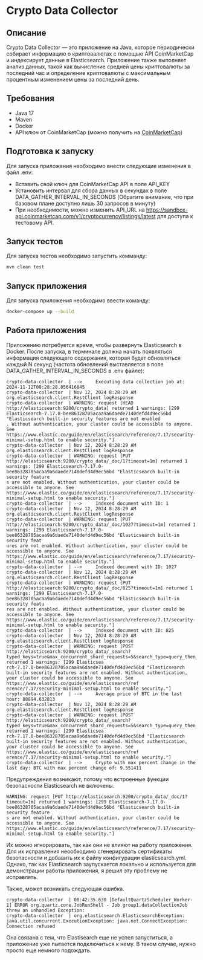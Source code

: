 # Crypto Data Collector

## Описание

Crypto Data Collector — это приложение на Java, которое периодически собирает информацию о криптовалютах с помощью API CoinMarketCap и индексирует данные в Elasticsearch. 
Приложение также выполняет анализ данных, такой как вычисление средней цены криптовалюты за последний час и определение криптовалюты с максимальным процентным изменением цены за последний день.

## Требования

- Java 17
- Maven
- Docker
- API ключ от CoinMarketCap (можно получить на [CoinMarketCap](https://coinmarketcap.com/))

## Подготовка к запуску

Для запуска приложения необходимо внести следующие изменения в файл .env:
- Вставить свой ключ для CoinMarketCap API в поле API_KEY
- Установить интервал для сбора данных в секундах в поле DATA_GATHER_INTERVAL_IN_SECONDS (Обратите внимание, что при базовом плане доступно лишь 30 запросов в минуту)
- При необходимости, можно изменить API_URL на https://sandbox-api.coinmarketcap.com/v1/cryptocurrency/listings/latest для доступа к тестовому API.

## Запуск тестов

Для запуска тестов необходимо запустить комманду:
```bash
mvn clean test
```

## Запуск приложения

Для запуска приложения необходимо ввести команду:
```bash
docker-compose up --build
```

## Работа приложения 

Приложению потребуется время, чтобы развернуть Elasticsearch в Docker.
После запуска, в терминале должна начать появляться информация следующего содержания, которая будет обновляться каждый N секунд (частота обновлений выставляется в поле DATA_GATHER_INTERVAL_IN_SECONDS в .env файле):

```
crypto-data-collector  | -->     Executing data collection job at: 2024-11-12T08:28:28.856416845
crypto-data-collector  | Nov 12, 2024 8:28:29 AM org.elasticsearch.client.RestClient logResponse
crypto-data-collector  | WARNING: request [HEAD http://elasticsearch:9200/crypto_data] returned 1 warnings: [299 Elasticsearch-7.17.0-bee86328705acaa9a6daede7140defd4d9ec56bd "Elasticsearch built-in security features are not enabled
. Without authentication, your cluster could be accessible to anyone. See https://www.elastic.co/guide/en/elasticsearch/reference/7.17/security-minimal-setup.html to enable security."]
crypto-data-collector  | Nov 12, 2024 8:28:29 AM org.elasticsearch.client.RestClient logResponse
crypto-data-collector  | WARNING: request [PUT http://elasticsearch:9200/crypto_data/_doc/1?timeout=1m] returned 1 warnings: [299 Elasticsearch-7.17.0-bee86328705acaa9a6daede7140defd4d9ec56bd "Elasticsearch built-in security feature
s are not enabled. Without authentication, your cluster could be accessible to anyone. See https://www.elastic.co/guide/en/elasticsearch/reference/7.17/security-minimal-setup.html to enable security."]
crypto-data-collector  | -->     Indexed document with ID: 1
crypto-data-collector  | Nov 12, 2024 8:28:29 AM org.elasticsearch.client.RestClient logResponse
crypto-data-collector  | WARNING: request [PUT http://elasticsearch:9200/crypto_data/_doc/1027?timeout=1m] returned 1 warnings: [299 Elasticsearch-7.17.0-bee86328705acaa9a6daede7140defd4d9ec56bd "Elasticsearch built-in security feat
ures are not enabled. Without authentication, your cluster could be accessible to anyone. See https://www.elastic.co/guide/en/elasticsearch/reference/7.17/security-minimal-setup.html to enable security."]
crypto-data-collector  | -->     Indexed document with ID: 1027
crypto-data-collector  | Nov 12, 2024 8:28:29 AM org.elasticsearch.client.RestClient logResponse
crypto-data-collector  | WARNING: request [PUT http://elasticsearch:9200/crypto_data/_doc/825?timeout=1m] returned 1 warnings: [299 Elasticsearch-7.17.0-bee86328705acaa9a6daede7140defd4d9ec56bd "Elasticsearch built-in security featu
res are not enabled. Without authentication, your cluster could be accessible to anyone. See https://www.elastic.co/guide/en/elasticsearch/reference/7.17/security-minimal-setup.html to enable security."]
crypto-data-collector  | -->     Indexed document with ID: 825
crypto-data-collector  | Nov 12, 2024 8:28:29 AM org.elasticsearch.client.RestClient logResponse
crypto-data-collector  | WARNING: request [POST http://elasticsearch:9200/crypto_data/_search?typed_keys=true&max_concurrent_shard_requests=5&search_type=query_then_fetch&batched_reduce_size=512] returned 1 warnings: [299 Elasticsea
rch-7.17.0-bee86328705acaa9a6daede7140defd4d9ec56bd "Elasticsearch built-in security features are not enabled. Without authentication, your cluster could be accessible to anyone. See https://www.elastic.co/guide/en/elasticsearch/ref
erence/7.17/security-minimal-setup.html to enable security."]
crypto-data-collector  | -->     Average price of BTC in the last hour: 88894.632813
crypto-data-collector  | Nov 12, 2024 8:28:29 AM org.elasticsearch.client.RestClient logResponse
crypto-data-collector  | WARNING: request [POST http://elasticsearch:9200/crypto_data/_search?typed_keys=true&max_concurrent_shard_requests=5&search_type=query_then_fetch&batched_reduce_size=512] returned 1 warnings: [299 Elasticsea
rch-7.17.0-bee86328705acaa9a6daede7140defd4d9ec56bd "Elasticsearch built-in security features are not enabled. Without authentication, your cluster could be accessible to anyone. See https://www.elastic.co/guide/en/elasticsearch/ref
erence/7.17/security-minimal-setup.html to enable security."]
crypto-data-collector  | -->     Crypto with max percent change in the last day: BTC with max percent change of: 9.551411
```

Предупреждения возникают,  потому что встроенные функции безопасности Elasticsearch не включены.
```
WARNING: request [PUT http://elasticsearch:9200/crypto_data/_doc/1?timeout=1m] returned 1 warnings: [299 Elasticsearch-7.17.0-bee86328705acaa9a6daede7140defd4d9ec56bd "Elasticsearch built-in security feature
s are not enabled. Without authentication, your cluster could be accessible to anyone. See https://www.elastic.co/guide/en/elasticsearch/reference/7.17/security-minimal-setup.html to enable security."]
```
Их можно игнорировать, так как они не влияют на работу приложения.
Для их исправления неообходимо сгенерировать сертификаты безопасности и добавить их к файлу конфигурации elasticsearch.yml. 
Однако, так как Elasticsearch заупускается локально и используется для демонстрации работы приложения, я решил эту проблему не исправлять.

Также, может возникать следующая ошибка.
```
crypto-data-collector  | 08:42:35.630 [DefaultQuartzScheduler_Worker-1] ERROR org.quartz.core.JobRunShell - Job group1.dataCollectionJob threw an unhandled Exception: 
crypto-data-collector  | org.elasticsearch.ElasticsearchException: java.util.concurrent.ExecutionException: java.net.ConnectException: Connection refused
```
Она связана с тем, что Elastisearch еще не успел запуститься, а приложение уже пытается подключиться к нему.
В таком случае, нужно просто еще немного подождать.
